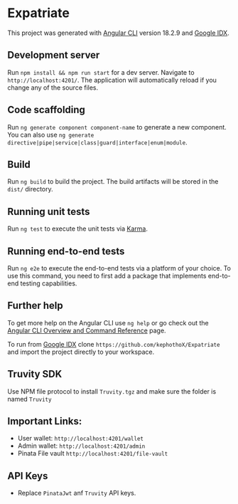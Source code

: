 # Expatriate

This project was generated with [Angular CLI](https://github.com/angular/angular-cli) version 18.2.9 and [Google IDX](https://idx.google.com/).

## Development server

Run `npm install && npm run start` for a dev server. Navigate to `http://localhost:4201/`. The application will automatically reload if you change any of the source files.

## Code scaffolding

Run `ng generate component component-name` to generate a new component. You can also use `ng generate directive|pipe|service|class|guard|interface|enum|module`.

## Build

Run `ng build` to build the project. The build artifacts will be stored in the `dist/` directory.

## Running unit tests

Run `ng test` to execute the unit tests via [Karma](https://karma-runner.github.io).

## Running end-to-end tests

Run `ng e2e` to execute the end-to-end tests via a platform of your choice. To use this command, you need to first add a package that implements end-to-end testing capabilities.

## Further help

To get more help on the Angular CLI use `ng help` or go check out the [Angular CLI Overview and Command Reference](https://angular.dev/tools/cli) page.


To run from [Google IDX](https://idx.google.com) clone `https://github.com/kephothoX/Expatriate` and import the project directly to your workspace.

## Truvity SDK
Use NPM file protocol to install `Truvity.tgz` and make sure the folder is named `Truvity`

## Important Links:
- User wallet:  `http://localhost:4201/wallet`
- Admin wallet: `http://localhost:4201/admin`
- Pinata File vault `http://localhost:4201/file-vault`

## API Keys
- Replace `PinataJwt` anf `Truvity` API keys.

